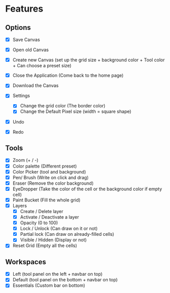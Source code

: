# Features

## Options

- [x] Save Canvas
- [x] Open old Canvas
- [x] Create new Canvas (set up the grid size + background color + Tool color + Can choose a preset size)
- [x] Close the Application (Come back to the home page)
- [x] Download the Canvas
- [x] Settings
  - [x] Change the grid color (The border color)
  - [x] Change the Default Pixel size (width = square shape)
- [x] Undo
- [x] Redo


## Tools

- [x] Zoom (+ / -)
- [x] Color palette (Different preset)
- [x] Color Picker (tool and background)
- [x] Pen/ Brush (Write on click and drag)
- [x] Eraser (Remove the color background)
- [x] EyeDropper (Take the color of the cell or the background color if empty cell)
- [x] Paint Bucket (Fill the whole grid)
- [x] Layers
  - [x] Create / Delete layer
  - [x] Activate / Deactivate a layer
  - [x] Opacity (0 to 100)
  - [x] Lock / Unlock (Can draw on it or not)
  - [x] Partial lock (Can draw on already-filled cells)
  - [x] Visible / Hidden (Display or not)
- [x] Reset Grid (Empty all the cells)

## Workspaces

- [x] Left (tool panel on the left + navbar on top)
- [x] Default (tool panel on the bottom + navbar on top)
- [x] Essentials (Custom bar on bottom)

